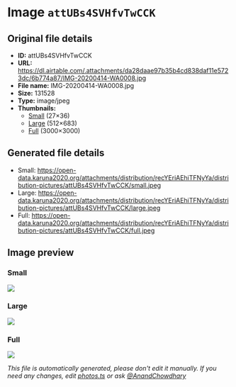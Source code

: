 # Image `attUBs4SVHfvTwCCK`

## Original file details

- **ID:** attUBs4SVHfvTwCCK
- **URL:** https://dl.airtable.com/.attachments/da28daae97b35b4cd838daf11e5723dc/6b774a87/IMG-20200414-WA0008.jpg
- **File name:** IMG-20200414-WA0008.jpg
- **Size:** 131528
- **Type:** image/jpeg
- **Thumbnails:**
  - [Small](https://dl.airtable.com/.attachmentThumbnails/07961a6254d8e19985a2d4829fcbe856/51d363ae) (27×36)
  - [Large](https://dl.airtable.com/.attachmentThumbnails/5f304a1fd91bebf629a589f561ee9979/a62a535a) (512×683)
  - [Full](https://dl.airtable.com/.attachmentThumbnails/49ba9c371bb783fe10b6595c07b82dfa/4d2c96db) (3000×3000)

## Generated file details

- Small: https://open-data.karuna2020.org/attachments/distribution/recYEriAEhiTFNyYa/distribution-pictures/attUBs4SVHfvTwCCK/small.jpeg
- Large: https://open-data.karuna2020.org/attachments/distribution/recYEriAEhiTFNyYa/distribution-pictures/attUBs4SVHfvTwCCK/large.jpeg
- Full: https://open-data.karuna2020.org/attachments/distribution/recYEriAEhiTFNyYa/distribution-pictures/attUBs4SVHfvTwCCK/full.jpeg

## Image preview

### Small

![](https://open-data.karuna2020.org/attachments/distribution/recYEriAEhiTFNyYa/distribution-pictures/attUBs4SVHfvTwCCK/small.jpeg)

### Large

![](https://open-data.karuna2020.org/attachments/distribution/recYEriAEhiTFNyYa/distribution-pictures/attUBs4SVHfvTwCCK/large.jpeg)

### Full

![](https://open-data.karuna2020.org/attachments/distribution/recYEriAEhiTFNyYa/distribution-pictures/attUBs4SVHfvTwCCK/full.jpeg)

_This file is automatically generated, please don't edit it manually. If you need any changes, edit [photos.ts](/photos.ts) or ask [@AnandChowdhary](https://github.com/AnandChowdhary)_
